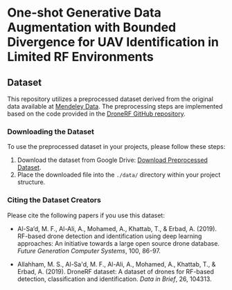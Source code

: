 # One-shot Generative Data Augmentation with Bounded Divergence for UAV Identification in Limited RF Environments

## Dataset

This repository utilizes a preprocessed dataset derived from the original data available at [Mendeley Data](https://data.mendeley.com/datasets/f4c2b4n755/1). The preprocessing steps are implemented based on the code provided in the [DroneRF GitHub repository](https://github.com/Al-Sad/DroneRF).

### Downloading the Dataset

To use the preprocessed dataset in your projects, please follow these steps:

1. Download the dataset from Google Drive: [Download Preprocessed Dataset](https://drive.google.com/file/d/1Ge50DjRFIbrdZr77x2TVH-0Cx0sgUHzw/view?usp=drive_link).
2. Place the downloaded file into the `./data/` directory within your project structure.

### Citing the Dataset Creators

Please cite the following papers if you use this dataset:

- Al-Sa’d, M. F., Al-Ali, A., Mohamed, A., Khattab, T., & Erbad, A. (2019). RF-based drone detection and identification using deep learning approaches: An initiative towards a large open source drone database. *Future Generation Computer Systems*, 100, 86-97.

- Allahham, M. S., Al-Sa'd, M. F., Al-Ali, A., Mohamed, A., Khattab, T., & Erbad, A. (2019). DroneRF dataset: A dataset of drones for RF-based detection, classification and identification. *Data in Brief*, 26, 104313.
